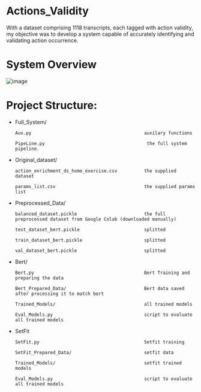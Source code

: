 # Actions_Validity
With a dataset comprising 1118 transcripts, each tagged with action validity, my objective was to develop a system capable of accurately identifying and validating action occurrence. 

# System Overview

![image](https://github.com/omrir7/Actions_Validity/assets/71921802/114f78e9-106e-4360-8b0f-89d2c3bc2c8f)

# Project Structure:

-   Full_System/

        Aux.py                                          auxilary functions

        PipeLine.py                                      the full system pipeline.

    
-   Original_dataset/

        action_enrichment_ds_home_exercise.csv          the supplied dataset

        params_list.csv                                 the supplied params list

    
-   Preprocessed_Data/
 
        balanced_dataset.pickle                         the full preprocessed dataset from Google Colab (downloaded manually)
  
        test_dataset_bert.pickle                        splitted
  
        train_dataset_bert.pickle                       splitted
  
        val_dataset_bert.pickle                         splitted

  
-   Bert/
  
        Bert.py                                         Bert Training and preparing the data
    
        Bert_Prepared_Data/                             Bert data saved after processing it to match bert
    
        Trained_Models/                                 all trained models
    
        Eval_Models.py                                  script to evaluate all trained models

    
-   SetFit

        SetFit.py                                       Setfit training
    
        SetFit_Prepared_Data/                           setfit data
    
        Trained_Models/                                 setfit trained models
    
        Eval_Models.py                                  script to evaluate all trained models
    
